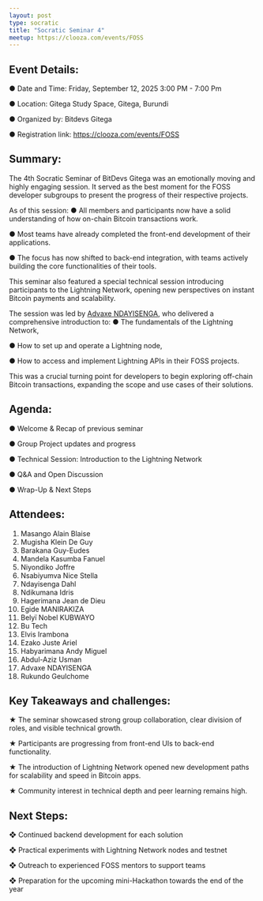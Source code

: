 ```yaml
---
layout: post
type: socratic
title: "Socratic Seminar 4"
meetup: https://clooza.com/events/FOSS
---
```

## Event Details:
●	Date and Time: Friday, September 12, 2025 3:00 PM - 7:00 Pm
 
●	Location: Gitega Study Space, Gitega, Burundi

●	Organized by: Bitdevs Gitega

●	Registration link: https://clooza.com/events/FOSS 


## Summary:
The 4th Socratic Seminar of BitDevs Gitega was an emotionally moving and highly engaging session. It served as the best moment for the FOSS developer subgroups to present the progress of their respective projects.

As of this session:
●	All members and participants now have a solid understanding of how on-chain Bitcoin transactions work.

●	Most teams have already completed the front-end development of their applications.

●	The focus has now shifted to back-end integration, with teams actively building the core functionalities of their tools.

This seminar also featured a special technical session introducing participants to the Lightning Network, opening new perspectives on instant Bitcoin payments and scalability.


The session was led by <a href="https://x.com/AdvaxeIr" target="_blank">Advaxe NDAYISENGA</a>, who delivered a comprehensive introduction to:
●	The fundamentals of the Lightning Network,

●	How to set up and operate a Lightning node,

●	How to access and implement Lightning APIs in their FOSS projects.

This was a crucial turning point for developers to begin exploring off-chain Bitcoin transactions, expanding the scope and use cases of their solutions.



## Agenda:
●	Welcome & Recap of previous seminar

●	Group Project updates and progress

●	Technical Session: Introduction to the Lightning Network

●	Q&A and Open Discussion

●	Wrap-Up & Next Steps


## Attendees:
1.	Masango Alain Blaise
2.	Mugisha Klein De Guy
3.	Barakana Guy-Eudes
4.	Mandela Kasumba Fanuel
5.	Niyondiko Joffre
6.	Nsabiyumva Nice Stella
7.	Ndayisenga Dahl
8.	Ndikumana Idris
9.	Hagerimana Jean de Dieu
10.	Egide MANIRAKIZA
11.	Belyï Nobel KUBWAYO
12.	Bu Tech
13.	Elvis Irambona
14.	Ezako Juste Ariel
15.	Habyarimana Andy Miguel
16.	Abdul-Aziz Usman
17.	Advaxe NDAYISENGA
18.	Rukundo Geulchome



## Key Takeaways and challenges:
★ The seminar showcased strong group collaboration, clear division of roles, and visible technical growth.

★	Participants are progressing from front-end UIs to back-end functionality.

★	The introduction of Lightning Network opened new development paths for scalability and speed in Bitcoin apps.

★	Community interest in technical depth and peer learning remains high.



## Next Steps:
❖	Continued backend development for each solution

❖	Practical experiments with Lightning Network nodes and testnet

❖	Outreach to experienced FOSS mentors to support teams

❖	Preparation for the upcoming mini-Hackathon towards the end of the year




